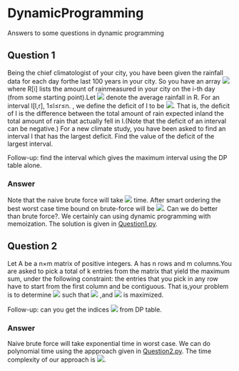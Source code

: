 # DynamicProgramming
Answers to some questions in dynamic programming

## Question 1
Being the chief climatologist of your city, you have been given the rainfall data for each day forthe last 100 years in your city. So you have an array <img src="https://render.githubusercontent.com/render/math?math=R[1,...,n]"> where R[i] lists the amount of rainmeasured in your city on the i-th day (from some starting point).Let <img src="https://render.githubusercontent.com/render/math?math=\mu%3D(\sum_%7B1 \leq i \leq n%7D R %5Bi%5D)"> denote the average rainfall in R. For an interval I[l,r], 1≤l≤r≤n. , we define the deficit of I to be <img src="https://render.githubusercontent.com/render/math?math=\mu (r-l%2B 1) - ( \sum_ %7B \ell \leq i \leq r%7D R %5Bi %5D )">. That is, the deficit of I is the difference between the total amount of rain expected inIand the total amount of rain that actually fell in I.(Note that the deficit of an interval can be negative.) For a new climate study, you have been asked to find an interval I that has the largest deficit. Find the value of the deficit of the largest interval. 

Follow-up: find the interval which gives the maximum interval using the DP table alone.

### Answer
Note that the naive brute force will take <img src="https://render.githubusercontent.com/render/math?math=O(n%5E 3) "> time. After smart ordering the best worst case time bound on brute-force will be <img src="https://render.githubusercontent.com/render/math?math=O(n%5E 2) ">. Can we do better than brute force?. We certainly can using dynamic programming with memoization. The solution is given in [Question1.py](https://github.com/Sameer-Marathe/DynamicProgramming/blob/master/Question1.py).

## Question 2

Let A be a n×m matrix of positive integers. A has n rows and m columns.You are asked to pick a total of k entries from the matrix that yield the maximum sum, under the following constraint: the entries that you pick in any row have to start from the first column and be contiguous. That is,your problem is to determine <img src="https://render.githubusercontent.com/render/math?math=k_1,k_2,\dots,k_n"> such that <img src="https://render.githubusercontent.com/render/math?math=k_1%2B k_2%2B \dots %2B k_n %3D k"> ,and  <img src="https://render.githubusercontent.com/render/math?math=\sum^n_%7B i%3D 1%7D \sum_ %7B j%3D1 %7D^%7B k_n %7D A%5B i%2C j %5D"> is maximized.

Follow-up: can you get the indices <img src="https://render.githubusercontent.com/render/math?math=k_1, k_2,\dots ,k_n"> from DP table.

### Answer
Naive brute force will take exponential time in worst case. We can do polynomial time using the appproach given in [Question2.py](https://github.com/Sameer-Marathe/DynamicProgramming/blob/master/Question2.py). The time complexity of our approach is <img src="https://render.githubusercontent.com/render/math?math=O(nk%5E 2) ">.
